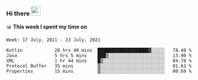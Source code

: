 ### Hi there <a href="https://www.gautamkrishnar.com/"><img src="https://media.giphy.com/media/hvRJCLFzcasrR4ia7z/giphy.gif" width="25px"></a>

📊 **This week I spent my time on**

<!--START_SECTION:waka-->
```text
Week: 17 July, 2021 - 23 July, 2021

Kotlin            28 hrs 40 mins  ███████████████████▓░░░░░   78.40 % 
Java              5 hrs 5 mins    ███▒░░░░░░░░░░░░░░░░░░░░░   13.90 % 
XML               1 hr 44 mins    █▒░░░░░░░░░░░░░░░░░░░░░░░   04.78 % 
Protocol Buffer   35 mins         ▒░░░░░░░░░░░░░░░░░░░░░░░░   01.61 % 
Properties        15 mins         ▒░░░░░░░░░░░░░░░░░░░░░░░░   00.69 % 
```
<!--END_SECTION:waka-->
